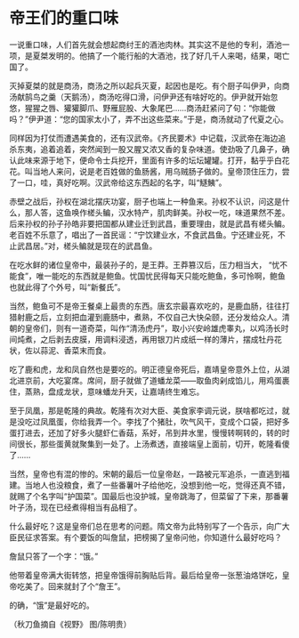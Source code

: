 # 帝王们的重口味

一说重口味，人们首先就会想起商纣王的酒池肉林。其实这不是他的专利，酒池一项，是夏桀发明的。他搞了一个能行船的大酒池，找了好几千人来喝，结果，喝亡国了。 

灭掉夏桀的就是商汤，商汤之所以起兵灭夏，起因也是吃。有个厨子叫伊尹，向商汤献鹄鸟之羹（天鹅汤），商汤吃得口滑，问伊尹还有啥好吃的。伊尹就开始忽悠，猩猩之唇、獾獾脚爪、野雁屁股、大象尾巴……商汤赶紧问了句：“你能做吗？”伊尹道：“您的国家太小了，弄不出这些菜来。”于是，商汤就动了代夏之心。 

同样因为打仗而遭遇美食的，还有汉武帝。《齐民要术》中记载，汉武帝在海边追杀东夷，追着追着，突然闻到一股又腥又浓又香的复杂味道。使劲吸了几鼻子，确认此味来源于地下，便命令士兵挖开，里面有许多的坛坛罐罐。打开，黏乎乎白花花。叫当地人来问，说是老百姓做的鱼肠酱，用乌贼肠子做的。皇帝顶住压力，尝了一口，哇，真好吃啊。汉武帝给这东西起的名字，叫“鱁鮧”。 

赤壁之战后，孙权在湖北摆庆功宴，厨子也端上一种鱼来。孙权不认识，问这是什么，那人答，这鱼唤作槎头鳊，汉水特产，肌肉鲜美。孙权一吃，味道果然不差。后来孙权的孙子孙皓非要把国都从建业迁到武昌，重要理由，就是武昌有槎头鳊。老百姓不乐意了，唱出了一首民谣：“宁饮建业水，不食武昌鱼。宁还建业死，不止武昌居。”对，槎头鳊就是现在的武昌鱼。 

在吃水鲜的诸位皇帝中，最装孙子的，是王莽。王莽篡汉后，压力相当大， “忧不能食”，唯一能吃的东西就是鲍鱼。忧国忧民得每天只能吃鲍鱼，多可怜啊，鲍鱼也就此得了个外号，叫“新餐氏”。 

当然，鲍鱼可不是帝王餐桌上最贵的东西。唐玄宗最喜欢吃的，是鹿血肠，往往打猎射鹿之后，立刻把血灌到鹿肠中，煮熟，不仅自己大快朵颐，还分发给众人。清朝的皇帝们，则有一道奇菜，叫作“清汤虎丹”，取小兴安岭雄虎睾丸，以鸡汤长时间炖煮，之后剥去皮膜，用调料浸透，再用银刀片成纸一样的薄片，摆成牡丹花状，佐以蒜泥、香菜末而食。 

吃了鹿和虎，龙和凤自然也是要吃的。明正德皇帝死后，嘉靖皇帝意外上位，从湖北进京前，大吃宴席。席间，厨子就做了道蟠龙菜——取鱼肉剁成馅儿，用鸡蛋裹住，蒸熟，盘成龙状，意味蟠龙升天，让嘉靖终生难忘。 

至于凤凰，那是乾隆的典故。乾隆有次对大臣、美食家李调元说，朕啥都吃过，就是没吃过凤凰蛋，你给我弄一个。李找了个猪肚，吹气风干，变成个口袋，把好多蛋打进去，还加了好多火腿虾仁香菇，系好，吊到井水里，慢慢转啊转的，转的时间很长，那些蛋黄就聚集到一处了。上汤煮透，直接端皇上面前，切开，乾隆看傻了…… 

当然，皇帝也有混的惨的。宋朝的最后一位皇帝赵，一路被元军追杀，一直逃到福建。当地人也没粮食，煮了一些番薯叶子给他吃，没想到他一吃，觉得还真不错，就赐了个名字叫“护国菜”。国最后也没护城，皇帝跳海了，但菜留了下来，那番薯叶子汤，现在已经煮得相当有品相了。 

什么最好吃？这是皇帝们总在思考的问题。隋文帝为此特别写了一个告示，向广大臣民征求答案。有个要饭的叫詹鼠，把榜揭了皇帝问他，你知道什么最好吃吗？ 

詹鼠只答了一个字：“饿。” 

他带着皇帝满大街转悠，把皇帝饿得前胸贴后背。最后给皇帝一张葱油烙饼吃，皇帝吃美了。回来就封了个“詹王”。 

的确，“饿”是最好吃的。 

（秋刀鱼摘自《视野》 图/陈明贵）